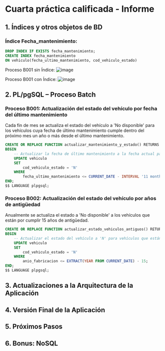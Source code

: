 # Cuarta práctica calificada - Informe      

## 1. Índices y otros objetos de BD
### Índice Fecha_mantenimiento:
```sql
DROP INDEX IF EXISTS fecha_mantenimiento;
CREATE INDEX fecha_mantenimiento
ON vehiculo(fecha_ultimo_mantenimiento, cod_vehiculo_estado)
```
Proceso B001 sin Índice:
![image](https://github.com/fiis-bd241/grupo01/assets/164358065/16591b4f-918c-4d1b-8f5f-8c3df1a2e379)

Proceso B001 con Índice:
![image](https://github.com/fiis-bd241/grupo01/assets/164358065/e84c9605-59f5-482d-adc0-d94f9467e6d0)

## 2. PL/pgSQL – Proceso Batch

### Proceso B001: Actualización del estado del vehículo por fecha del último mantenimiento

Cada fin de mes se actualiza el estado del vehículo a 'No disponible' para los vehículos cuya fecha de último mantenimiento cumple dentro del próximo mes un año o más desde el último mantenimiento.

```sql
CREATE OR REPLACE FUNCTION actualizar_mantenimiento_y_estado() RETURNS void AS $$
BEGIN
    -- Actualizar la fecha de último mantenimiento a la fecha actual para vehículos cuyo mantenimiento vence dentro del próximo mes
    UPDATE vehiculo
    SET
        cod_vehiculo_estado = 'N'
    WHERE 
        fecha_ultimo_mantenimiento <= CURRENT_DATE - INTERVAL '11 months';
END;
$$ LANGUAGE plpgsql;
```

### Proceso B002: Actualización del estado del vehículo por años de antigüedad

Anualmente se actualiza el estado  a 'No disponible' a los vehículos que están por cumplir 15 años de antigüedad.

```sql
CREATE OR REPLACE FUNCTION actualizar_estado_vehiculos_antiguos() RETURNS void AS $$
BEGIN
    -- Actualizar el estado del vehículo a 'N' para vehículos que están por cumplir 15 años de antigüedad
    UPDATE vehiculo
    SET 
        cod_vehiculo_estado = 'N'
    WHERE 
        anio_fabricacion <= EXTRACT(YEAR FROM CURRENT_DATE) - 15;
END;
$$ LANGUAGE plpgsql;
```


## 3. Actualizaciones a la Arquitectura de la Aplicación

## 4. Versión Final de la Aplicación

## 5. Próximos Pasos

## 6. Bonus: NoSQL
